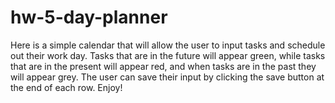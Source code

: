 # hw-5-day-planner
Here is a simple calendar that will allow the user to input tasks and schedule out their work day. Tasks that are in the future will appear green,
while tasks that are in the present will appear red, and when tasks are in the past they will appear grey. The user can save their input by 
clicking the save button at the end of each row. Enjoy!
